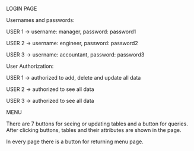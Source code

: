 LOGIN PAGE

Usernames and passwords: 

USER 1 → username: manager, password: password1

USER 2 → username: engineer, password: password2

USER 3 → username: accountant,  password: password3

User Authorization:

USER 1 → authorized to add, delete and update all data 

USER 2 → authorized to see all data 

USER 3 → authorized to see all data

MENU

There are 7 buttons for seeing or updating tables and a button for queries. After clicking buttons, tables and their attributes are shown
in the page.

In every page there is a button for returning menu page.
